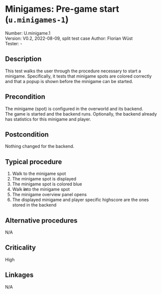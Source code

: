 # Minigames: Pre-game start (`u.minigames-1`)

Number: U.minigame.1  
Version: V0.2, 2022-08-09, split test case
Author: Florian Wüst  
Tester: -  

## Description

This test walks the user through the procedure necessary to start a minigame. Specifically, it tests that minigame spots are colored correctly and that a popup is shown before the minigame can be started.

## Precondition

The minigame (spot) is configured in the overworld and its backend.  
The game is started and the backend runs.
Optionally, the backend already has statistics for this minigame and player.

## Postcondition

Nothing changed for the backend.

## Typical procedure

1. Walk to the minigame spot
2. The minigame spot is displayed
3. The minigame spot is colored blue
4. Walk **in**to the minigame spot
4. The minigame overview panel opens
5. The displayed minigame and player specific highscore are the ones stored in the backend

## Alternative procedures

N/A

## Criticality

High

## Linkages

N/A
